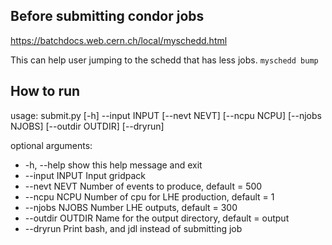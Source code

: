 ## Before submitting condor jobs
https://batchdocs.web.cern.ch/local/myschedd.html

This can help user jumping to the schedd that has less jobs.
`myschedd bump`

## How to run
usage: submit.py [-h] --input INPUT [--nevt NEVT] [--ncpu NCPU] [--njobs NJOBS] [--outdir OUTDIR] [--dryrun]

optional arguments:
* -h, --help       show this help message and exit
* --input INPUT    Input gridpack
* --nevt NEVT      Number of events to produce, default = 500
* --ncpu NCPU      Number of cpu for LHE production, default = 1
* --njobs NJOBS    Number LHE outputs, default = 300
* --outdir OUTDIR  Name for the output directory, default = output
* --dryrun         Print bash, and jdl instead of submitting job
